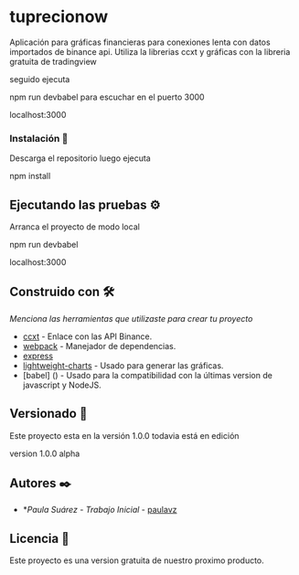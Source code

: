 # tuprecionow

Aplicación para gráficas financieras para conexiones lenta con datos importados de binance api. Utiliza la librerias ccxt y gráficas con la libreria gratuita de tradingview

seguido ejecuta

npm run devbabel para escuchar en el puerto 3000

localhost:3000

### Instalación 🔧

Descarga el repositorio luego ejecuta

npm install

## Ejecutando las pruebas ⚙️

Arranca el proyecto de modo local 

npm run devbabel

localhost:3000

## Construido con 🛠️

_Menciona las herramientas que utilizaste para crear tu proyecto_

* [ccxt](http://www.dropwizard.io/1.0.2/docs/) - Enlace con las API Binance.
* [webpack](https://maven.apache.org/) - Manejador de dependencias.
* [express](https://rometools.github.io/rome/) 
* [lightweight-charts](https://rometools.github.io/rome/) - Usado para generar las gráficas. 
* [babel] () - Usado para la compatibilidad con la últimas version de javascript y NodeJS.


## Versionado 📌

Este proyecto esta en la versión 1.0.0 todavia está en edición 

version 1.0.0 alpha

## Autores ✒️

* **Paula Suárez* - *Trabajo Inicial* - [paulavz](https://github.com/paulavz/)

## Licencia 📄

Este proyecto es una version gratuita de nuestro proximo producto.



